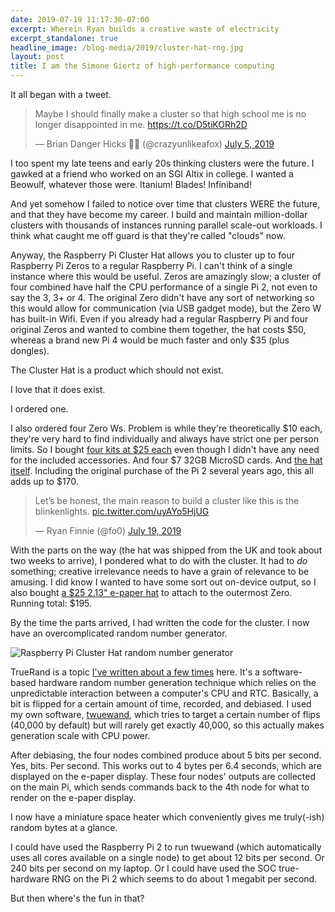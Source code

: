```yaml
---
date: 2019-07-19 11:17:30-07:00
excerpt: Wherein Ryan builds a creative waste of electricity
excerpt_standalone: true
headline_image: /blog-media/2019/cluster-hat-rng.jpg
layout: post
title: I am the Simone Giertz of high-performance computing
---
```

It all began with a tweet.

<blockquote class="twitter-tweet" data-cards="hidden" data-lang="en"><p lang="en" dir="ltr">Maybe I should finally make a cluster so that high school me is no longer disappointed in me. <a href="https://t.co/D5tiKORh2D">https://t.co/D5tiKORh2D</a></p>&mdash; Brian Danger Hicks 🏴‍☠️ (@crazyunlikeafox) <a href="https://twitter.com/crazyunlikeafox/status/1147209037630574592?ref_src=twsrc%5Etfw">July 5, 2019</a></blockquote>

I too spent my late teens and early 20s thinking clusters were the future.  I gawked at a friend who worked on an SGI Altix in college.  I wanted a Beowulf, whatever those were.  Itanium!  Blades!  Infiniband!

And yet somehow I failed to notice over time that clusters WERE the future, and that they have become my career.  I build and maintain million-dollar clusters with thousands of instances running parallel scale-out workloads.  I think what caught me off guard is that they're called "clouds" now.

Anyway, the Raspberry Pi Cluster Hat allows you to cluster up to four Raspberry Pi Zeros to a regular Raspberry Pi.  I can't think of a single instance where this would be useful.  Zeros are amazingly slow; a cluster of four combined have half the CPU performance of a single Pi 2, not even to say the 3, 3+ or 4.  The original Zero didn't have any sort of networking so this would allow for communication (via USB gadget mode), but the Zero W has built-in Wifi.  Even if you already had a regular Raspberry Pi and four original Zeros and wanted to combine them together, the hat costs $50, whereas a brand new Pi 4 would be much faster and only $35 (plus dongles).

The Cluster Hat is a product which should not exist.

I love that it does exist.

I ordered one.

I also ordered four Zero Ws.  Problem is while they're theoretically $10 each, they're very hard to find individually and always have strict one per person limits.  So I bought [four kits at $25 each](https://www.amazon.com/gp/product/B0748MPQT4/) even though I didn't have any need for the included accessories.  And four $7 32GB MicroSD cards.  And [the hat itself](https://clusterhat.com/).  Including the original purchase of the Pi 2 several years ago, this all adds up to $170.

<blockquote class="twitter-tweet" data-lang="en"><p lang="en" dir="ltr">Let’s be honest, the main reason to build a cluster like this is the blinkenlights. <a href="https://t.co/uyAYo5HjUG">pic.twitter.com/uyAYo5HjUG</a></p>&mdash; Ryan Finnie (@fo0) <a href="https://twitter.com/fo0/status/1152050345167618048?ref_src=twsrc%5Etfw">July 19, 2019</a></blockquote>

With the parts on the way (the hat was shipped from the UK and took about two weeks to arrive), I pondered what to do with the cluster.  It had to *do* something; creative irrelevance needs to have a grain of relevance to be amusing.  I did know I wanted to have some sort out on-device output, so I also bought [a $25 2.13" e-paper hat](https://www.amazon.com/gp/product/B071S8HT76/) to attach to the outermost Zero.  Running total: $195.

By the time the parts arrived, I had written the code for the cluster.  I now have an overcomplicated random number generator.

<img src="{{ site.url }}{{ site.baseurl }}/blog-media/2019/cluster-hat-rng.jpg" alt="Raspberry Pi Cluster Hat random number generator" class="img-responsive img-rounded img-lg">

TrueRand is a topic [I've written about a few times](https://www.finnie.org/2012/08/14/twuewand-2-0-released/) here.  It's a software-based hardware random number generation technique which relies on the unpredictable interaction between a computer's CPU and RTC.  Basically, a bit is flipped for a certain amount of time, recorded, and debiased.  I used my own software, [twuewand](https://www.finnie.org/software/twuewand/), which tries to target a certain number of flips (40,000 by default) but will rarely get exactly 40,000, so this actually makes generation scale with CPU power.

After debiasing, the four nodes combined produce about 5 bits per second.  Yes, bits.  Per second.  This works out to 4 bytes per 6.4 seconds, which are displayed on the e-paper display.  These four nodes' outputs are collected on the main Pi, which sends commands back to the 4th node for what to render on the e-paper display.

I now have a miniature space heater which conveniently gives me truly(-ish) random bytes at a glance.

I could have used the Raspberry Pi 2 to run twuewand (which automatically uses all cores available on a single node) to get about 12 bits per second.  Or 240 bits per second on my laptop.  Or I could have used the SOC true-hardware RNG on the Pi 2 which seems to do about 1 megabit per second.

But then where's the fun in that?
